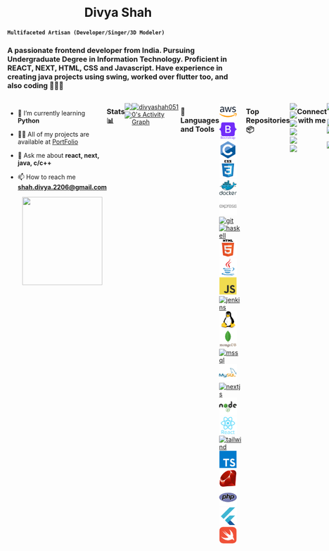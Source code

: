 <p align="center">
  <!-- 
  <img src="https://komarev.com/ghpvc/?username=divyashah0510&label=Profile%20views&theme=chartreuse_dark&color=0e75b6&style=flat" alt="divyashah0510"/>-->
  <img src="https://visitcount.itsvg.in/api?id=divyashah0510&icon=2&color=7fff00)" bgcolor="black" alt=""/>
</p>
<h1 align="center">Divya Shah</h1>

**`Multifaceted Artisan (Developer/Singer/3D Modeler)`**

  <h3 >A passionate frontend developer from India. Pursuing Undergraduate Degree in Information Technology. Proficient in REACT, NEXT, HTML, CSS and Javascript. Have experience in creating java projects using swing, worked over flutter too, and also coding 👨🏻‍💻 
  </h3>
 <div style="display: flex; justify-content: space-between;">
  
-  🌱 I’m currently learning **Python**
- 👨‍💻 All of my projects are available at [PortFolio](https://divya-shah.vercel.app/)
- 💬 Ask me about **react, next, java, c/c++**
- 📫 How to reach me **shah.divya.2206@gmail.com**

    <p align="center">
      <a href="https://github.com/divyashah0510/github-readme-stats">            
      <img width="95%" height="200em" src="https://streak-stats.demolab.com?user=divyashah0510&theme=chartreuse_dark&border_radius=6&mode=daily" />
      </a>
    </p>
<hr>
<h3 align="left">Stats 📊</h3>
<p align="center">
  <a href="https://github.com/divyashah0510/github-readme-stats">
    <img height="145em" src="http://github-profile-summary-cards.vercel.app/api/cards/profile-details?username=divyashah0510&theme=chartreuse_dark" />
  </a>
  <a href="https://github.com/divyashah0510/github-readme-stats">
    <img height="145em" src="http://github-profile-summary-cards.vercel.app/api/cards/stats?username=divyashah0510&theme=chartreuse_dark" />
  </a>
  
  <a width="80%" href="https://github.com/divyashah0510/github-readme-activity-graph"><img alt="divyashah0510's Activity Graph" src="https://github-readme-activity-graph.vercel.app/graph/?username=divyashah0510&bg_color=000000&color=00aeff&line=7fff00&point=00aeff&hide_border=true" /></a>

</p>
<hr>

### 🧰 Languages and Tools

<p align="left"> 
    <a href="https://aws.amazon.com" target="_blank" rel="noreferrer"> 
        <img src="https://raw.githubusercontent.com/devicons/devicon/master/icons/amazonwebservices/amazonwebservices-original-wordmark.svg" alt="aws" width="40" height="40" style="padding-right:10px;"/> 
    </a> 
    <a href="https://getbootstrap.com" target="_blank" rel="noreferrer"> 
        <img src="https://raw.githubusercontent.com/devicons/devicon/master/icons/bootstrap/bootstrap-plain-wordmark.svg" alt="bootstrap" width="40" height="40" style="padding-right:10px;"/> 
    </a> 
    <a href="https://www.cprogramming.com/" target="_blank" rel="noreferrer"> 
        <img src="https://raw.githubusercontent.com/devicons/devicon/master/icons/c/c-original.svg" alt="c" width="40" height="40" style="padding-right:10px;"/> 
    </a> 
    <a href="https://www.w3schools.com/css/" target="_blank" rel="noreferrer"> 
        <img src="https://raw.githubusercontent.com/devicons/devicon/master/icons/css3/css3-original-wordmark.svg" alt="css3" width="40" height="40" style="padding-right:10px;"/> 
    </a> 
    <a href="https://www.docker.com/" target="_blank" rel="noreferrer"> 
        <img src="https://raw.githubusercontent.com/devicons/devicon/master/icons/docker/docker-original-wordmark.svg" alt="docker" width="40" height="40" style="padding-right:10px;"/> 
    </a> 
    <a href="https://expressjs.com" target="_blank" rel="noreferrer"> 
        <img src="https://raw.githubusercontent.com/devicons/devicon/master/icons/express/express-original-wordmark.svg" alt="express" width="40" height="40" style="padding-right:10px;"/> 
    </a> 
    <a href="https://git-scm.com/" target="_blank" rel="noreferrer"> 
        <img src="https://www.vectorlogo.zone/logos/git-scm/git-scm-icon.svg" alt="git" width="40" height="40" style="padding-right:10px;"/> 
    </a> 
    <a href="https://www.haskell.org/" target="_blank" rel="noreferrer"> 
        <img src="https://upload.wikimedia.org/wikipedia/commons/1/1c/Haskell-Logo.svg" alt="haskell" width="40" height="40" style="padding-right:10px;"/> 
    </a> 
    <a href="https://www.w3.org/html/" target="_blank" rel="noreferrer"> 
        <img src="https://raw.githubusercontent.com/devicons/devicon/master/icons/html5/html5-original-wordmark.svg" alt="html5" width="40" height="40" style="padding-right:10px;"/> 
    </a> 
    <a href="https://www.java.com" target="_blank" rel="noreferrer"> 
        <img src="https://raw.githubusercontent.com/devicons/devicon/master/icons/java/java-original.svg" alt="java" width="40" height="40" style="padding-right:10px;"/> 
    </a> 
    <a href="https://developer.mozilla.org/en-US/docs/Web/JavaScript" target="_blank" rel="noreferrer"> 
        <img src="https://raw.githubusercontent.com/devicons/devicon/master/icons/javascript/javascript-original.svg" alt="javascript" width="40" height="40" style="padding-right:10px;"/> 
    </a> 
    <a href="https://www.jenkins.io" target="_blank" rel="noreferrer"> 
        <img src="https://www.vectorlogo.zone/logos/jenkins/jenkins-icon.svg" alt="jenkins" width="40" height="40" style="padding-right:10px;"/> 
    </a> 
    <a href="https://www.linux.org/" target="_blank" rel="noreferrer"> 
        <img src="https://raw.githubusercontent.com/devicons/devicon/master/icons/linux/linux-original.svg" alt="linux" width="40" height="40" style="padding-right:10px;"/> 
    </a> 
    <a href="https://www.mongodb.com/" target="_blank" rel="noreferrer"> 
        <img src="https://raw.githubusercontent.com/devicons/devicon/master/icons/mongodb/mongodb-original-wordmark.svg" alt="mongodb" width="40" height="40" style="padding-right:10px;"/> 
    </a> 
    <a href="https://www.microsoft.com/en-us/sql-server" target="_blank" rel="noreferrer"> 
        <img src="https://www.svgrepo.com/show/303229/microsoft-sql-server-logo.svg" alt="mssql" width="40" height="40" style="padding-right:10px;"/> 
    </a> 
    <a href="https://www.mysql.com/" target="_blank" rel="noreferrer"> 
        <img src="https://raw.githubusercontent.com/devicons/devicon/master/icons/mysql/mysql-original-wordmark.svg" alt="mysql" width="40" height="40" style="padding-right:10px;"/> 
    </a> 
    <a href="https://nextjs.org/" target="_blank" rel="noreferrer"> 
        <img src="https://cdn.worldvectorlogo.com/logos/nextjs-2.svg" alt="nextjs" width="40" height="40" style="padding-right:10px;"/> 
    </a> 
    <a href="https://nodejs.org" target="_blank" rel="noreferrer"> 
        <img src="https://raw.githubusercontent.com/devicons/devicon/master/icons/nodejs/nodejs-original-wordmark.svg" alt="nodejs" width="40" height="40" style="padding-right:10px;"/> 
    </a> 
    <a href="https://reactjs.org/" target="_blank" rel="noreferrer"> 
        <img src="https://raw.githubusercontent.com/devicons/devicon/master/icons/react/react-original-wordmark.svg" alt="react" width="40" height="40" style="padding-right:10px;"/> 
    </a> 
    <a href="https://tailwindcss.com/" target="_blank" rel="noreferrer"> 
        <img src="https://www.vectorlogo.zone/logos/tailwindcss/tailwindcss-icon.svg" alt="tailwind" width="40" height="40" style="padding-right:10px;"/> 
    </a> 
    <a href="https://www.typescriptlang.org/" target="_blank" rel="noreferrer"> 
        <img src="https://raw.githubusercontent.com/devicons/devicon/master/icons/typescript/typescript-original.svg" alt="typescript" width="40" height="40" style="padding-right:10px;"/> 
    </a> 
    <a href="https://www.ruby-lang.org/en/" target="_blank" rel="noreferrer"> 
        <img src="https://raw.githubusercontent.com/devicons/devicon/master/icons/ruby/ruby-original.svg" alt="ruby" width="40" height="40" style="padding-right:10px;"/> 
    </a> 
    <a href="https://www.php.net/" target="_blank" rel="noreferrer"> 
        <img src="https://raw.githubusercontent.com/devicons/devicon/master/icons/php/php-original.svg" alt="php" width="40" height="40" style="padding-right:10px;"/> 
    </a> 
    <a href="https://flutter.dev/" target="_blank" rel="noreferrer"> 
        <img src="https://raw.githubusercontent.com/devicons/devicon/master/icons/flutter/flutter-original.svg" alt="flutter" width="40" height="40" style="padding-right:10px;"/> 
    </a> 
    <a href="https://www.apple.com/swift/" target="_blank" rel="noreferrer"> 
        <img src="https://raw.githubusercontent.com/devicons/devicon/master/icons/swift/swift-original.svg" alt="swift" width="40" height="40" style="padding-right:10px;"/> 
    </a> 
</p>

<hr>

### Top Repositories 📦

<p align="center">
    <a href="https://github.com/divyashah0510/starter-app">
        <img src="https://github-readme-stats.vercel.app/api/pin/?username=divyashah0510&repo=starter-app&theme=github_dark" width="400" />
    </a>
    <a href="https://github.com/divyashah0510/DataScienceLabSem6">
        <img src="https://github-readme-stats.vercel.app/api/pin/?username=divyashah0510&repo=DataScienceLabSem6&theme=github_dark" width="400" />
    </a>
    <a href="https://github.com/divyashah0510/crud_app">
        <img src="https://github-readme-stats.vercel.app/api/pin/?username=divyashah0510&repo=crud_app&theme=github_dark" width="400" />
    </a>
    <a href="https://github.com/divyashah0510/game">
        <img src="https://github-readme-stats.vercel.app/api/pin/?username=divyashah0510&repo=game&theme=github_dark" width="400" />
    </a>
    <a href="https://github.com/divyashah0510/society-maintenance">
        <img src="https://github-readme-stats.vercel.app/api/pin/?username=divyashah0510&repo=society-maintenance&theme=github_dark" width="400" />
    </a>
    <a href="https://github.com/divyashah0510/Product-Analyser">
        <img src="https://github-readme-stats.vercel.app/api/pin/?username=divyashah0510&repo=Product-Analyser&theme=github_dark" width="400" />
    </a>
</p>

<hr>
<h3 align="center">Connect with me</h3>
<p align="center">
    <a href="https://twitter.com/@divya_shah22" target="blank"><img align="center" src="https://raw.githubusercontent.com/rahuldkjain/github-profile-readme-generator/master/src/images/icons/Social/twitter.svg" alt="@divya_shah22" height="30" width="40" /></a>
    <a href="https://linkedin.com/in/divya-d-shah" target="blank"><img align="center" src="https://raw.githubusercontent.com/rahuldkjain/github-profile-readme-generator/master/src/images/icons/Social/linked-in-alt.svg" alt="divya-shah22" height="30" width="40" /></a>
    <a href="https://instagram.com/divya_shah2206" target="blank"><img align="center" src="https://raw.githubusercontent.com/rahuldkjain/github-profile-readme-generator/master/src/images/icons/Social/instagram.svg" alt="divya_shah2206" height="30" width="40" /></a>
    <!-- Portfolio link -->
    <a href="https://divya-shah.vercel.app/" target="_blank">
        <img align="center" src="https://github.com/divyashah0510.png" alt="divya_shah2206" height="40" width="40"/>
    </a>
</p>
<p align="center">
  <img src="https://raw.githubusercontent.com/divyashah0510/divyashah0510/output/github-contribution-grid-snake-dark.svg" alt="github-contribution-grid-snake"/>
</p>
